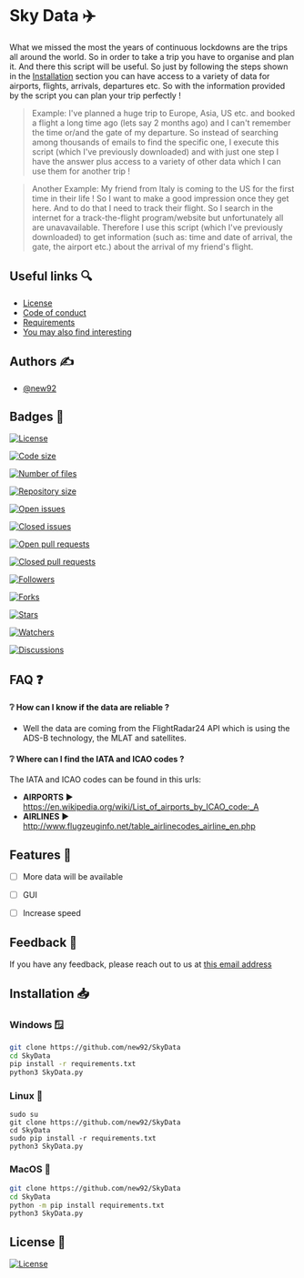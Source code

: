 
# Sky Data ✈️

What we missed the most the years of continuous lockdowns are the trips all around the world. 
So in order to take a trip you have to organise and plan it. And there this script will be useful.
So just by following the steps shown in the <a href='https://github.com/new92/SkyData#installation-'>Installation</a> section you can have access to a variety 
of data for airports, flights, arrivals, departures etc. So with the information provided by the script you can plan your trip perfectly !

> Example: I've planned a huge trip to Europe, Asia, US etc. and booked a flight a long time ago 
(lets say 2 months ago) and I can't remember the time or/and the gate of my departure. 
So instead of searching among thousands of emails to find the specific one, I execute this script 
(which I've previously downloaded) and with just one step I have the answer plus access to a 
variety of other data which I can use them for another trip !

> Another Example: My friend from Italy is coming to the US for the first time in their life !
So I want to make a good impression once they get here. And to do that I need to track their
flight. So I search in the internet for a track-the-flight program/website but unfortunately
all are unavavailable. Therefore I use this script (which I've previously downloaded) to
get information (such as: time and date of arrival, the gate, the airport etc.) about the arrival 
of my friend's flight.
## Useful links 🔍

 - [License](https://github.com/new92/SkyData/blob/main/LICENSE)
 - [Code of conduct](https://github.com/new92/SkyData/blob/main/CODE_OF_CONDUCT.md)
 - [Requirements](https://github.com/new92/SkyData/blob/main/requirements.txt)
 - [You may also find interesting](https://github.com/new92?tab=repositories)


## Authors ✍️

- [@new92](https://www.github.com/new92)


## Badges 📛



[![License](https://img.shields.io/github/license/new92/SkyData?style=for-the-badge)](https://github.com/new92/SkyData/blob/main/LICENSE)

[![Code size](https://img.shields.io/github/languages/code-size/new92/SkyData?style=for-the-badge)](https://img.shields.io/github/languages/code-size/new92/SkyData)

[![Number of files](https://img.shields.io/github/directory-file-count/new92/SkyData?style=for-the-badge)](https://img.shields.io/github/directory-file-count/new92/SkyData)

[![Repository size](https://img.shields.io/github/repo-size/new92/SkyData?style=for-the-badge)](https://img.shields.io/github/repo-size/new92/SkyData)

[![Open issues](https://img.shields.io/github/issues-raw/new92/SkyData?style=for-the-badge)](https://github.com/new92/SkyData/issues)

[![Closed issues](https://img.shields.io/github/issues-closed-raw/new92/SkyData)](https://github.com/new92/SkyData/issues)

[![Open pull requests](https://img.shields.io/github/issues-pr-raw/new92/SkyData)](https://github.com/new92/SkyData/pulls)

[![Closed pull requests](https://img.shields.io/github/issues-pr-closed-raw/new92/SkyData)](https://github.com/new92/SkyData/pulls)

[![Followers](https://img.shields.io/github/followers/new92?style=social)](https://github.com/new92?tab=followers)

[![Forks](https://img.shields.io/github/forks/new92/SkyData?style=social)](https://github.com/new92/SkyData/network/members)

[![Stars](https://img.shields.io/github/stars/new92/SkyData?style=social)](https://github.com/new92/SkyData/stargazers)

[![Watchers](https://img.shields.io/github/watchers/new92/SkyData?style=social)](https://img.shields.io/github/watchers/new92/SkyData?style=social)

[![Discussions](https://img.shields.io/github/discussions/new92/SkyData)](https://github.com/new92/SkyData/discussions)


## FAQ ❓

#### ❔ How can I know if the data are reliable ?

- Well the data are coming from the FlightRadar24 API which is using the ADS-B technology,
the MLAT and satellites.

#### ❔ Where can I find the IATA and ICAO codes ?

The IATA and ICAO codes can be found in this urls:

- **AIRPORTS** ▶️ https://en.wikipedia.org/wiki/List_of_airports_by_ICAO_code:_A
- **AIRLINES** ▶️ http://www.flugzeuginfo.net/table_airlinecodes_airline_en.php



## Features 📍

- [ ]  More data will be available
- [ ]  GUI
- [ ]  Increase speed


## Feedback 💭

If you have any feedback, please reach out to us at <a href='mailto:new92github@gmail.com'>this email address</a>


## Installation 📥

### Windows 🪟

```bash
git clone https://github.com/new92/SkyData
cd SkyData
pip install -r requirements.txt
python3 SkyData.py
```

### Linux 🐧

```
sudo su
git clone https://github.com/new92/SkyData
cd SkyData
sudo pip install -r requirements.txt
python3 SkyData.py
```

### MacOS 🍎

```bash
git clone https://github.com/new92/SkyData
cd SkyData
python -m pip install requirements.txt
python3 SkyData.py
```
## License 📜

[![License](https://img.shields.io/github/license/new92/SkyData?style=for-the-badge)](https://github.com/new92/SkyData/blob/main/LICENSE)

